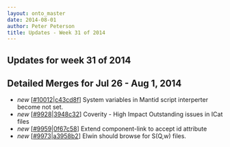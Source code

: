 ```yaml
---
layout: onto_master
date: 2014-08-01
author: Peter Peterson
title: Updates - Week 31 of 2014
---
```

Updates for week 31 of 2014
---------------------------

Detailed Merges for Jul 26 - Aug 1, 2014
----------------------------------------
* *new* \[[#10012](http://trac.mantidproject.org/mantid/ticket/10012)\|[c43cd8f](https://github.com/mantidproject/mantid/commit/c43cd8f24563c6196424e52283a93cca9790f3d8)\] System variables in Mantid script interperter become not set.
* *new* \[[#9928](http://trac.mantidproject.org/mantid/ticket/9928)\|[3948c32](https://github.com/mantidproject/mantid/commit/3948c323330e059f52359d751009370c8dd1d739)\] Coverity - High Impact Outstanding issues in ICat files
* *new* \[[#9959](http://trac.mantidproject.org/mantid/ticket/9959)\|[0f67c58](https://github.com/mantidproject/mantid/commit/0f67c58fdd974dfddcc131b803d0f2e7ebd1bdb8)\] Extend component-link to accept id attribute
* *new* \[[#9973](http://trac.mantidproject.org/mantid/ticket/9973)\|[a3958b2](https://github.com/mantidproject/mantid/commit/a3958b2aded179f1f6dc89b73a95f1f2092b0568)\] Elwin should browse for S(Q,w) files.
